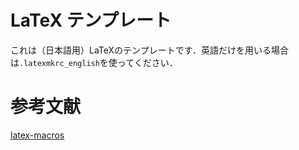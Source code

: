# LaTeX テンプレート
これは（日本語用）LaTeXのテンプレートです．英語だけを用いる場合は`.latexmkrc_english`を使ってください．

# 参考文献
[latex-macros](https://github.com/VHarisop/latex-macros/blob/master/macros/latex-macros.sty)
